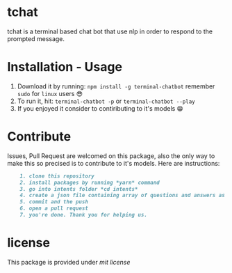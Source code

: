# tchat
tchat is a terminal based chat bot that use nlp in order to respond to the prompted message.

# Installation - Usage

1. Download it by running: `npm install -g terminal-chatbot` remember `sudo` for `linux` users 😎 
2. To run it, hit: `terminal-chatbot -p` or `terminal-chatbot --play`
3. If you enjoyed it consider to contiributing to it's models 😁

# Contribute

Issues, Pull Request are welcomed on this package, also the only way to make this so precised is to contribute to it's models. Here are instructions:
```md
    1. clone this repository
    2. install packages by running *yarn* command
    3. go into intents folder *cd intents*
    4. create a json file containing array of questions and answers as they are in *intents* folder check it.
    5. commit and the push
    6. open a pull request
    7. you're done. Thank you for helping us. 
```
# license

This package is provided under *mit license*

